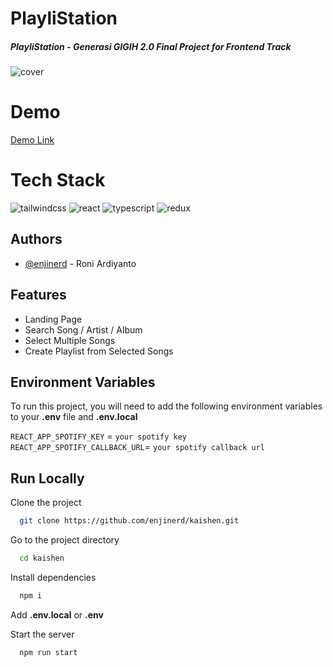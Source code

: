 # PlayliStation

##### PlayliStation - Generasi GIGIH 2.0 Final Project for Frontend Track

![cover](https://i.ibb.co/bvtShWn/cover.png)

# Demo

[Demo Link](https://playlistation.obi.codes)

# Tech Stack

![tailwindcss](https://badges.aleen42.com/src/tailwindcss.svg) ![react](https://badges.aleen42.com/src/react.svg)  ![typescript](https://badges.aleen42.com/src/typescript.svg)
![redux](https://badges.aleen42.com/src/redux.svg)


## Authors


- [@enjinerd](https://www.github.com/enjinerd) - Roni Ardiyanto

## Features

- Landing Page
- Search Song / Artist / Album
- Select Multiple Songs
- Create Playlist from Selected Songs


## Environment Variables

To run this project, you will need to add the following environment variables to your **.env** file and **.env.local**

`REACT_APP_SPOTIFY_KEY` = `your spotify key`
`REACT_APP_SPOTIFY_CALLBACK_URL`= `your spotify callback url`

## Run Locally

Clone the project

```bash
  git clone https://github.com/enjinerd/kaishen.git
```

Go to the project directory

```bash
  cd kaishen
```

Install dependencies

```bash
  npm i
```

Add **.env.local** or **.env**

Start the server

```bash
  npm run start
```


